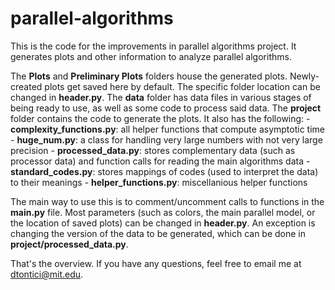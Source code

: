 # parallel-algorithms

This is the code for the improvements in parallel algorithms project. It generates plots and other information to analyze parallel algorithms.

The **Plots** and **Preliminary Plots** folders house the generated plots. Newly-created plots get saved here by default. The specific folder location can be changed in **header.py**.
The **data** folder has data files in various stages of being ready to use, as well as some code to process said data.
The **project** folder contains the code to generate the plots. It also has the following:
    - **complexity_functions.py**: all helper functions that compute asymptotic time
    - **huge_num.py**: a class for handling very large numbers with not very large precision
    - **processed_data.py**: stores complementary data (such as processor data) and function calls for reading the main algorithms data
    - **standard_codes.py**: stores mappings of codes (used to interpret the data) to their meanings
    - **helper_functions.py**: miscellanious helper functions


The main way to use this is to comment/uncomment calls to functions in the **main.py** file. Most parameters (such as colors, the main parallel model, or the location of saved plots) can be changed in **header.py**. An exception is changing the version of the data to be generated, which can be done in **project/processed_data.py**.

That's the overview. If you have any questions, feel free to email me at dtontici@mit.edu.